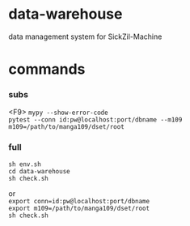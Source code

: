 # data-warehouse

data management system for SickZil-Machine

# commands
### subs
\<F9\> `mypy --show-error-code` \
`pytest --conn id:pw@localhost:port/dbname --m109 m109=/path/to/manga109/dset/root`

### full
`sh env.sh` \
`cd data-warehouse` \
`sh check.sh`

or \
`export conn=id:pw@localhost:port/dbname` \
`export m109=/path/to/manga109/dset/root` \
`sh check.sh`
